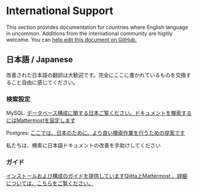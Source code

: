 # International Support

This section provides documentation for countries where English language in uncommon. Additions from the international community are highly welcome. You can [help edit this document on GitHub.](https://github.com/mattermost/docs/edit/master/source/install/i18n.md) 

## 日本語 / Japanese

改善された日本語の翻訳は大歓迎です。完全にここに書かれているものを交換すること自由に感じてください。

### 検索設定

MySQL: [データベース構成に関する日本ご覧ください。ドキュメントを検索するにはMattermostを設定します](http://docs.mattermost.com/install/requirements.html#database-software) 

Postgres: [ここでは、日本のために、より良い検索作業を行うための提案です](https://github.com/mattermost/platform/issues/2622)

私たちは、検索に日本語ドキュメントの改善を手助けしてください

### ガイド

[インストールおよび構成のガイドを提供していますQiitta上Mattermost 、詳細については、こちらをご覧ください。](http://qiita.com/tags/Mattermost)
